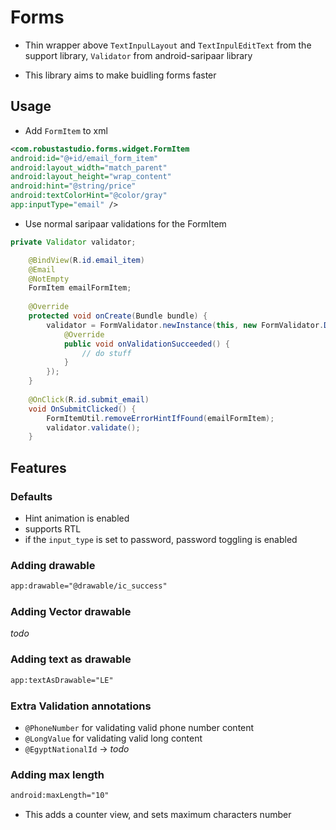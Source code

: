 # Forms
- Thin wrapper above `TextInpulLayout` and `TextInpulEditText` from the support library, `Validator` from android-saripaar library

- This library aims to make buidling forms faster

## Usage

- Add `FormItem` to xml

```xml
<com.robustastudio.forms.widget.FormItem
android:id="@+id/email_form_item"
android:layout_width="match_parent"
android:layout_height="wrap_content"
android:hint="@string/price"
android:textColorHint="@color/gray"
app:inputType="email" />
``` 
- Use normal saripaar validations for the FormItem

```java
private Validator validator;

    @BindView(R.id.email_item)
    @Email
    @NotEmpty
    FormItem emailFormItem;
    
    @Override
    protected void onCreate(Bundle bundle) {
        validator = FormValidator.newInstance(this, new FormValidator.DefaultFormValidator() {
            @Override
            public void onValidationSucceeded() {
                // do stuff
            }
        });
    }
    
    @OnClick(R.id.submit_email)
    void OnSubmitClicked() {
        FormItemUtil.removeErrorHintIfFound(emailFormItem);
        validator.validate();
    }

```

## Features

### Defaults
- Hint animation is enabled
- supports RTL 
- if the `input_type` is set to password, password toggling is enabled


### Adding drawable 
           
```xml
app:drawable="@drawable/ic_success"
```

### Adding Vector drawable
*todo*

### Adding text as drawable
 
```xml
app:textAsDrawable="LE"
```

### Extra Validation annotations

- `@PhoneNumber` for validating valid phone number content
- `@LongValue` for validating valid long content
- `@EgyptNationalId` -> *todo*

### Adding max length
```xml
android:maxLength="10"
```
- This adds a counter view, and sets maximum characters number



